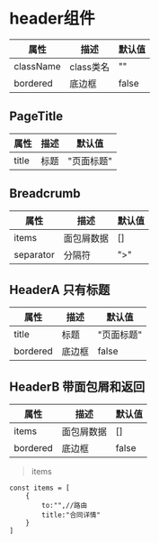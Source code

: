 # header组件


属性 |  描述 | 默认值
---|--- | ---
className | class类名 | ""
bordered | 底边框 | false


## PageTitle

属性 |  描述 | 默认值
---|--- | ---
title | 标题 | "页面标题"

## Breadcrumb

属性 |  描述 | 默认值
---|--- | ---
items | 面包屑数据 | []
separator | 分隔符 | ">"

## HeaderA  只有标题

属性 |  描述 | 默认值
---|--- | ---
title | 标题 | "页面标题"
bordered | 底边框 | false

## HeaderB 带面包屑和返回

属性 |  描述 | 默认值
---|--- | ---
items | 面包屑数据 | []
bordered | 底边框 | false


> items

```
const items = [
    {
        to:"",//路由
        title:"合同详情"
    }
]
```
